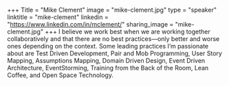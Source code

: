 +++
Title = "Mike Clement"
image = "mike-clement.jpg"
type = "speaker"
linktitle = "mike-clement"
linkedin = "https://www.linkedin.com/in/mclement/"
sharing_image = "mike-clement.jpg"
+++
I believe we work best when we are working together collaboratively and that there are no best practices—only better and worse ones depending on the context. Some leading practices I’m passionate about are Test Driven Development, Pair and Mob Programming, User Story Mapping, Assumptions Mapping, Domain Driven Design, Event Driven Architecture, EventStorming, Training from the Back of the Room, Lean Coffee, and Open Space Technology.
